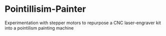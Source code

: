 # Pointillisim-Painter
Experimentation with stepper motors to repurpose a CNC laser-engraver kit into a pointilism painting machine
